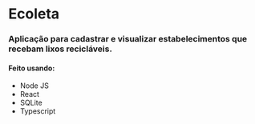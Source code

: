 <h1>Ecoleta</h1>

<h3>Aplicação para cadastrar e visualizar estabelecimentos que recebam lixos recicláveis.</h3>

<h4>Feito usando:</h4>
<ul>
  <li>Node JS</li>
  <li>React</li>
  <li>SQLite</li>
  <li>Typescript</li>
</ul>
